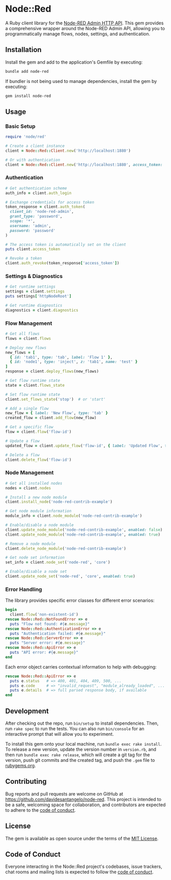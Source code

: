 # Node::Red

A Ruby client library for the [Node-RED Admin HTTP API](https://nodered.org/docs/api/admin/). This gem provides a comprehensive wrapper around the Node-RED Admin API, allowing you to programmatically manage flows, nodes, settings, and authentication.

## Installation

Install the gem and add to the application's Gemfile by executing:

```bash
bundle add node-red
```

If bundler is not being used to manage dependencies, install the gem by executing:

```bash
gem install node-red
```

## Usage

### Basic Setup

```ruby
require 'node/red'

# Create a client instance
client = Node::Red::Client.new('http://localhost:1880')

# Or with authentication
client = Node::Red::Client.new('http://localhost:1880', access_token: 'your-access-token')
```

### Authentication

```ruby
# Get authentication scheme
auth_info = client.auth_login

# Exchange credentials for access token
token_response = client.auth_token(
  client_id: 'node-red-admin',
  grant_type: 'password',
  scope: '*',
  username: 'admin',
  password: 'password'
)

# The access token is automatically set on the client
puts client.access_token

# Revoke a token
client.auth_revoke(token_response['access_token'])
```

### Settings & Diagnostics

```ruby
# Get runtime settings
settings = client.settings
puts settings['httpNodeRoot']

# Get runtime diagnostics
diagnostics = client.diagnostics
```

### Flow Management

```ruby
# Get all flows
flows = client.flows

# Deploy new flows
new_flows = [
  { id: 'tab1', type: 'tab', label: 'Flow 1' },
  { id: 'node1', type: 'inject', z: 'tab1', name: 'test' }
]
response = client.deploy_flows(new_flows)

# Get flow runtime state
state = client.flows_state

# Set flow runtime state
client.set_flows_state('stop')  # or 'start'

# Add a single flow
new_flow = { label: 'New Flow', type: 'tab' }
created_flow = client.add_flow(new_flow)

# Get a specific flow
flow = client.flow('flow-id')

# Update a flow
updated_flow = client.update_flow('flow-id', { label: 'Updated Flow', type: 'tab' })

# Delete a flow
client.delete_flow('flow-id')
```

### Node Management

```ruby
# Get all installed nodes
nodes = client.nodes

# Install a new node module
client.install_node('node-red-contrib-example')

# Get node module information
module_info = client.node_module('node-red-contrib-example')

# Enable/disable a node module
client.update_node_module('node-red-contrib-example', enabled: false)
client.update_node_module('node-red-contrib-example', enabled: true)

# Remove a node module
client.delete_node_module('node-red-contrib-example')

# Get node set information
set_info = client.node_set('node-red', 'core')

# Enable/disable a node set
client.update_node_set('node-red', 'core', enabled: true)
```

### Error Handling

The library provides specific error classes for different error scenarios:

```ruby
begin
  client.flow('non-existent-id')
rescue Node::Red::NotFoundError => e
  puts "Flow not found: #{e.message}"
rescue Node::Red::AuthenticationError => e
  puts "Authentication failed: #{e.message}"
rescue Node::Red::ServerError => e
  puts "Server error: #{e.message}"
rescue Node::Red::ApiError => e
  puts "API error: #{e.message}"
end
```

Each error object carries contextual information to help with debugging:

```ruby
rescue Node::Red::ApiError => e
  puts e.status   # => 400, 401, 404, 409, 500, ...
  puts e.code     # => "invalid_request", "module_already_loaded", ... (may be nil)
  puts e.details  # => full parsed response body, if available
end
```

## Development

After checking out the repo, run `bin/setup` to install dependencies. Then, run `rake spec` to run the tests. You can also run `bin/console` for an interactive prompt that will allow you to experiment.

To install this gem onto your local machine, run `bundle exec rake install`. To release a new version, update the version number in `version.rb`, and then run `bundle exec rake release`, which will create a git tag for the version, push git commits and the created tag, and push the `.gem` file to [rubygems.org](https://rubygems.org).

## Contributing

Bug reports and pull requests are welcome on GitHub at https://github.com/davidesantangelo/node-red. This project is intended to be a safe, welcoming space for collaboration, and contributors are expected to adhere to the [code of conduct](https://github.com/davidesantangelo/node-red/blob/master/CODE_OF_CONDUCT.md).

## License

The gem is available as open source under the terms of the [MIT License](https://opensource.org/licenses/MIT).

## Code of Conduct

Everyone interacting in the Node::Red project's codebases, issue trackers, chat rooms and mailing lists is expected to follow the [code of conduct](https://github.com/davidesantangelo/node-red/blob/master/CODE_OF_CONDUCT.md).
